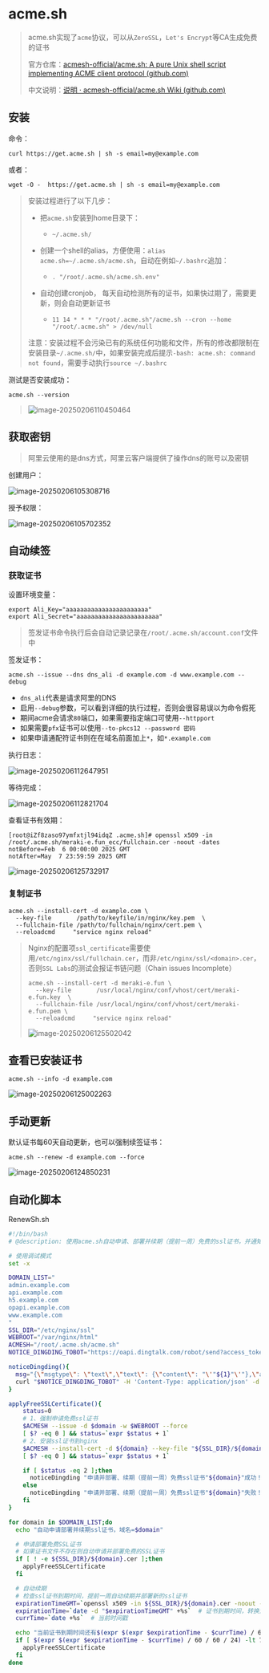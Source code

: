 # acme.sh

> acme.sh实现了`acme`协议，可以从`ZeroSSL`，`Let's Encrypt`等CA生成免费的证书
>
> 官方仓库：[acmesh-official/acme.sh: A pure Unix shell script implementing ACME client protocol (github.com)](https://github.com/acmesh-official/acme.sh)
>
> 中文说明：[说明 · acmesh-official/acme.sh Wiki (github.com)](https://github.com/acmesh-official/acme.sh/wiki/说明)

## 安装

命令：

```
curl https://get.acme.sh | sh -s email=my@example.com
```

或者：

```
wget -O -  https://get.acme.sh | sh -s email=my@example.com
```

> 安装过程进行了以下几步：
>
> - 把`acme.sh`安装到home目录下：
>
>   - ```
>     ~/.acme.sh/
>     ```
>
> - 创建一个shell的alias，方便使用：`alias acme.sh=~/.acme.sh/acme.sh`，自动在例如`~/.bashrc`追加：
>
>   - ```
>     . "/root/.acme.sh/acme.sh.env"
>     ```
>
> - 自动创建cronjob， 每天自动检测所有的证书，如果快过期了，需要更新，则会自动更新证书
>
>   - ```
>     11 14 * * * "/root/.acme.sh"/acme.sh --cron --home "/root/.acme.sh" > /dev/null
>     ```
>
> 注意：安装过程不会污染已有的系统任何功能和文件，所有的修改都限制在安装目录`~/.acme.sh/`中，如果安装完成后提示`-bash: acme.sh: command not found`，需要手动执行`source ~/.bashrc`

测试是否安装成功：

```
acme.sh --version
```

> ![image-20250206110450464](img/acme.sh/image-20250206110450464.png)

## 获取密钥

> 阿里云使用的是dns方式，阿里云客户端提供了操作dns的账号以及密钥

创建用户：

![image-20250206105308716](img/acme.sh/image-20250206105308716.png)

授予权限：

![image-20250206105702352](img/acme.sh/image-20250206105702352.png)

## 自动续签

### 获取证书

设置环境变量：

```
export Ali_Key="aaaaaaaaaaaaaaaaaaaaaaa"
export Ali_Secret="aaaaaaaaaaaaaaaaaaaaaaa"
```

> 签发证书命令执行后会自动记录记录在`/root/.acme.sh/account.conf`文件中

签发证书：

```
acme.sh --issue --dns dns_ali -d example.com -d www.example.com --debug
```

- `dns_ali`代表是请求阿里的DNS
- 启用`--debug`参数，可以看到详细的执行过程，否则会很容易误以为命令假死
- 期间acme会请求`80`端口，如果需要指定端口可使用`--httpport`
- 如果需要`pfx`证书可以使用`--to-pkcs12 --password 密码`
- 如果申请通配符证书则在在域名前面加上`*`，如`*.example.com`

执行日志：

![image-20250206112647951](img/acme.sh/image-20250206112647951.png)

等待完成：

![image-20250206112821704](img/acme.sh/image-20250206112821704.png)

查看证书有效期：

```
[root@iZf8zaso97ymfxtjl94idqZ .acme.sh]# openssl x509 -in /root/.acme.sh/meraki-e.fun_ecc/fullchain.cer -noout -dates
notBefore=Feb  6 00:00:00 2025 GMT
notAfter=May  7 23:59:59 2025 GMT
```

![image-20250206125732917](img/acme.sh/image-20250206125732917.png)

### 复制证书

```
acme.sh --install-cert -d example.com \
  --key-file       /path/to/keyfile/in/nginx/key.pem  \
  --fullchain-file /path/to/fullchain/nginx/cert.pem \
  --reloadcmd     "service nginx reload"
```

> Nginx的配置项`ssl_certificate`需要使用`/etc/nginx/ssl/fullchain.cer`，而非`/etc/nginx/ssl/<domain>.cer`，否则`SSL Labs`的测试会报证书链问题（Chain issues Incomplete）
>
> ```
> acme.sh --install-cert -d meraki-e.fun \
>   --key-file       /usr/local/nginx/conf/vhost/cert/meraki-e.fun.key  \
>   --fullchain-file /usr/local/nginx/conf/vhost/cert/meraki-e.fun.pem \
>   --reloadcmd     "service nginx reload"
> ```
>
> ![image-20250206125502042](img/acme.sh/image-20250206125502042.png)

## 查看已安装证书

```
acme.sh --info -d example.com
```

![image-20250206125002263](img/acme.sh/image-20250206125002263.png)

## 手动更新

默认证书每60天自动更新，也可以强制续签证书：

```
acme.sh --renew -d example.com --force
```

![image-20250206124850231](img/acme.sh/image-20250206124850231.png)

## 自动化脚本

RenewSh.sh

```sh
#!/bin/bash
# @description: 使用acme.sh自动申请、部署并续期（提前一周）免费的ssl证书，并通知到钉钉群告知运维工程师！

# 使用调试模式
set -x

DOMAIN_LIST="
admin.example.com
api.example.com
h5.example.com
opapi.example.com
www.example.com
"
SSL_DIR="/etc/nginx/ssl"
WEBROOT="/var/nginx/html"
ACMESH="/root/.acme.sh/acme.sh"
NOTICE_DINGDING_TOBOT="https://oapi.dingtalk.com/robot/send?access_token=xxxxxxxxxxxxxxxxxxxxxxxxxxxxxxxxxxxxxxxxxx"

noticeDingding(){
  msg="{\"msgtype\": \"text\",\"text\": {\"content\": "\'"${1}"\'"},\"at\": {\"isAtAll\": true}}"
  curl "$NOTICE_DINGDING_TOBOT" -H 'Content-Type: application/json' -d "$msg"
}

applyFreeSSLCertificate(){
    status=0
    # 1、强制申请免费ssl证书
    $ACMESH --issue -d $domain -w $WEBROOT --force
    [ $? -eq 0 ] && status=`expr $status + 1`
    # 2、安装ssl证书到nginx
    $ACMESH --install-cert -d ${domain} --key-file "${SSL_DIR}/${domain}.key" --fullchain-file "${SSL_DIR}/${domain}.cer" --reloadcmd "nginx -s reload"  # 自动部署到nginx
    [ $? -eq 0 ] && status=`expr $status + 1`

    if [ $status -eq 2 ];then
      noticeDingding "申请并部署、续期（提前一周）免费ssl证书"${domain}"成功！"
    else
      noticeDingding "申请并部署、续期（提前一周）免费ssl证书"${domain}"失败！请手动执行本脚本程序再次申请、续期以观测失败原因！"
    fi
}

for domain in $DOMAIN_LIST;do
  echo "自动申请部署并续期ssl证书，域名=$domain"

  # 申请部署免费SSL证书
  # 如果证书文件不存在则自动申请并部署免费的SSL证书
  if [ ! -e ${SSL_DIR}/${domain}.cer ];then
    applyFreeSSLCertificate
  fi

  # 自动续期
  # 检查ssl证书到期时间，提前一周自动续期并部署新的ssl证书
  expirationTimeGMT=`openssl x509 -in ${SSL_DIR}/${domain}.cer -noout -dates|grep notAfter|awk -F '=' '{print $2}'`  # 证书到期GMT时间
  expirationTime=`date -d "$expirationTimeGMT" +%s`  # 证书到期时间，转换为以秒为单位的时间戳
  currTime=`date +%s`  # 当前时间戳

  echo "当前证书到期时间还有$(expr $(expr $expirationTime - $currTime) / 60 / 60 / 24)天"
  if [ $(expr $(expr $expirationTime - $currTime) / 60 / 60 / 24) -lt 7 ];then
    applyFreeSSLCertificate
  fi
done
```

